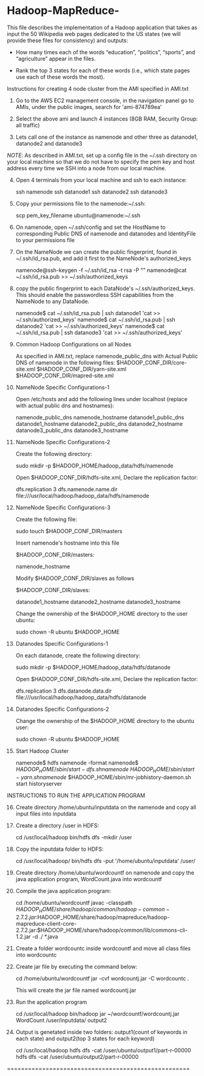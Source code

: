 # Hadoop-MapReduce-

This file describes the implementation of a Hadoop application that takes as input the 50 Wikipedia web pages dedicated to the US states (we will provide these files for consistency) and outputs:

- How many times each of the words “education”, “politics”, “sports”, and “agriculture” appear in the files.

- Rank the top 3 states for each of these words (i.e., which state pages use each of these words the most).

Instructions for creating 4 node cluster from the AMI specified in AMI.txt

1. Go to the AWS EC2 management console, in the navigation panel go to AMIs, under the public images, search for 'ami-874789ea'

2. Select the above ami and launch 4 instances (8GB RAM, Security Group: all traffic)

3. Lets call one of the instance as namenode and other three as datanode1, datanode2 and datanode3

*NOTE*: As described in AMI.txt, set up a config file in the ~/.ssh directory on your local machine so that we do not have to specify the pem key and host address every time we SSH into a node from our local machine. 

4. Open 4 terminals from your local machine and ssh to each instance:
   
   ssh namenode
   ssh datanode1
   ssh datanode2
   ssh datanode3 

5. Copy your permissions file to the namenode:~/.ssh:
    
   scp pem_key_filename ubuntu@namenode:~/.ssh

6. On namenode, open ~/.ssh/config and set the HostName to corresponding Public DNS of namenode and datanodes and IdentityFile to your permissions file

7. On the NameNode we can create the public fingerprint, found in ~/.ssh/id_rsa.pub, and add it first to the NameNode's authorized_keys

   namenode@ssh-keygen -f ~/.ssh/id_rsa -t rsa -P ""
   namenode@cat ~/.ssh/id_rsa.pub >> ~/.ssh/authorized_keys

8. copy the public fingerprint to each DataNode's ~/.ssh/authorized_keys. This should enable the passwordless SSH capabilities from the NameNode to any DataNode.  

   namenode$ cat ~/.ssh/id_rsa.pub | ssh datanode1 'cat >> ~/.ssh/authorized_keys'
   namenode$ cat ~/.ssh/id_rsa.pub | ssh datanode2 'cat >> ~/.ssh/authorized_keys'
   namenode$ cat ~/.ssh/id_rsa.pub | ssh datanode3 'cat >> ~/.ssh/authorized_keys'

9. Common Hadoop Configurations on all Nodes

   As specified in AMI.txt, replace namenode_public_dns with Actual Public DNS of namenode in the following files:
   $HADOOP_CONF_DIR/core-site.xml
   $HADOOP_CONF_DIR/yarn-site.xml
   $HADOOP_CONF_DIR/mapred-site.xml 

10. NameNode Specific Configurations-1

    Open /etc/hosts and add the following lines under localhost (replace with actual public dns and hostnames):

    namenode_public_dns namenode_hostname
    datanode1_public_dns datanode1_hostname
    datanode2_public_dns datanode2_hostname
    datanode3_public_dns datanode3_hostname

11. NameNode Specific Configurations-2

    Create the following directory:

    sudo mkdir -p $HADOOP_HOME/hadoop_data/hdfs/namenode

    Open $HADOOP_CONF_DIR/hdfs-site.xml, Declare the replication factor:

    <configuration>
      <property>
        <name>dfs.replication</name>
        <value>3</value>
      </property>
      <property>
        <name>dfs.namenode.name.dir</name>
        <value>file:///usr/local/hadoop/hadoop_data/hdfs/namenode</value>
      </property>
    </configuration>


12. NameNode Specific Configurations-3

    Create the following file:

    sudo touch $HADOOP_CONF_DIR/masters
 
    Insert namenode's hostname into this file

    $HADOOP_CONF_DIR/masters:

    namenode_hostname

    Modify $HADOOP_CONF_DIR/slaves as follows 

    $HADOOP_CONF_DIR/slaves:

    datanode1_hostname
    datanode2_hostname
    datanode3_hostname

    Change the ownership of the $HADOOP_HOME directory to the user ubuntu:

    sudo chown -R ubuntu $HADOOP_HOME

13. Datanodes Specific Configurations-1

    On each datanode, create the following directory:
    
    sudo mkdir -p $HADOOP_HOME/hadoop_data/hdfs/datanode

    Open $HADOOP_CONF_DIR/hdfs-site.xml, Declare the replication factor:
  
    <configuration>
      <property>
        <name>dfs.replication</name>
        <value>3</value>
      </property>
      <property>
        <name>dfs.datanode.data.dir</name>
        <value>file:///usr/local/hadoop/hadoop_data/hdfs/datanode</value>
      </property>
    </configuration> 

14. Datanodes Specific Configurations-2
  
    Change the ownership of the $HADOOP_HOME directory to the ubuntu user:

    sudo chown -R ubuntu $HADOOP_HOME

15. Start Hadoop Cluster

    namenode$ hdfs namenode -format
    namenode$ $HADOOP_HOME/sbin/start-dfs.sh
    namenode$ $HADOOP_HOME/sbin/start-yarn.sh
    namenode$ $HADOOP_HOME/sbin/mr-jobhistory-daemon.sh start historyserver

                                                                    
INSTRUCTIONS TO RUN THE APPLICATION PROGRAM

16. Create directory /home/ubuntu/inputdata on the namenode and copy all input files into inputdata

17. Create a directory /user in HDFS:

    cd /usr/local/hadoop
    bin/hdfs dfs -mkdir /user

18. Copy the inputdata folder to HDFS:

    cd /usr/local/hadoop/
    bin/hdfs dfs -put '/home/ubuntu/inputdata' /user/

19. Create directory /home/ubuntu/wordcountf on namenode and copy the java application program, WordCount.java into wordcountf

20. Compile the java application program:

    cd /home/ubuntu/wordcountf
    javac -classpath $HADOOP_HOME/share/hadoop/common/hadoop-common-2.7.2.jar:$HADOOP_HOME/share/hadoop/mapreduce/hadoop-mapreduce-client-core-2.7.2.jar:$HADOOP_HOME/share/hadoop/common/lib/commons-cli-1.2.jar -d ./ *.java

21. Create a folder wordcountc inside wordcountf and move all class files into wordcountc

22. Create jar file by executing the command below:
   
    cd /home/ubuntu/wordcountf
    jar -cvf wordcountj.jar -C wordcountc . 

    This will create the jar file named wordcountj.jar

23. Run the application program

    cd /usr/local/hadoop
    bin/hadoop jar ~/wordcountf/wordcountj.jar WordCount /user/inputdata/ output2

24. Output is genetated inside two folders: output1(count of keywords in each state) and output2(top 3 states for each keyword)

    cd /usr/local/hadoop
    hdfs dfs -cat /user/ubuntu/output1/part-r-00000 
    hdfs dfs -cat /user/ubuntu/output2/part-r-00000 

====================================================
